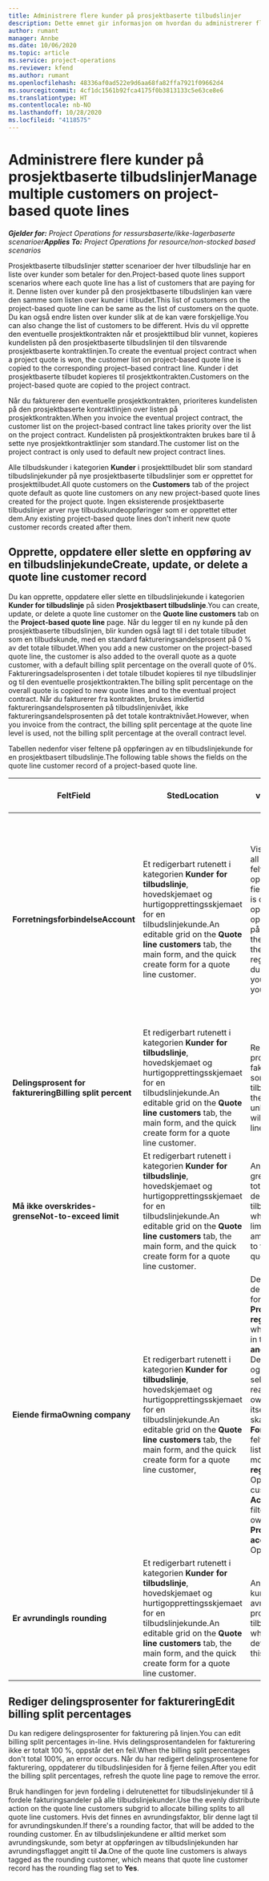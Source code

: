 ```yaml
---
title: Administrere flere kunder på prosjektbaserte tilbudslinjer
description: Dette emnet gir informasjon om hvordan du administrerer flere kunder på prosjektbaserte tilbudslinjer.
author: rumant
manager: Annbe
ms.date: 10/06/2020
ms.topic: article
ms.service: project-operations
ms.reviewer: kfend
ms.author: rumant
ms.openlocfilehash: 48336af0ad522e9d6aa68fa82ffa7921f09662d4
ms.sourcegitcommit: 4cf1dc1561b92fca4175f0b3813133c5e63ce8e6
ms.translationtype: HT
ms.contentlocale: nb-NO
ms.lasthandoff: 10/28/2020
ms.locfileid: "4118575"
---
```

# <a name="manage-multiple-customers-on-project-based-quote-lines"></a><span data-ttu-id="e90d4-103">Administrere flere kunder på prosjektbaserte tilbudslinjer</span><span class="sxs-lookup"><span data-stu-id="e90d4-103">Manage multiple customers on project-based quote lines</span></span>

<span data-ttu-id="e90d4-104">_**Gjelder for:** Project Operations for ressursbaserte/ikke-lagerbaserte scenarioer_</span><span class="sxs-lookup"><span data-stu-id="e90d4-104">_**Applies To:** Project Operations for resource/non-stocked based scenarios_</span></span>

<span data-ttu-id="e90d4-105">Prosjektbaserte tilbudslinjer støtter scenarioer der hver tilbudslinje har en liste over kunder som betaler for den.</span><span class="sxs-lookup"><span data-stu-id="e90d4-105">Project-based quote lines support scenarios where each quote line has a list of customers that are paying for it.</span></span> <span data-ttu-id="e90d4-106">Denne listen over kunder på den prosjektbaserte tilbudslinjen kan være den samme som listen over kunder i tilbudet.</span><span class="sxs-lookup"><span data-stu-id="e90d4-106">This list of customers on the project-based quote line can be same as the list of customers on the quote.</span></span> <span data-ttu-id="e90d4-107">Du kan også endre listen over kunder slik at de kan være forskjellige.</span><span class="sxs-lookup"><span data-stu-id="e90d4-107">You can also change the list of customers to be different.</span></span> <span data-ttu-id="e90d4-108">Hvis du vil opprette den eventuelle prosjektkontrakten når et prosjekttilbud blir vunnet, kopieres kundelisten på den prosjektbaserte tilbudslinjen til den tilsvarende prosjektbaserte kontraktlinjen.</span><span class="sxs-lookup"><span data-stu-id="e90d4-108">To create the eventual project contract when a project quote is won, the customer list on project-based quote line is copied to the corresponding project–based contract line.</span></span> <span data-ttu-id="e90d4-109">Kunder i det prosjektbaserte tilbudet kopieres til prosjektkontrakten.</span><span class="sxs-lookup"><span data-stu-id="e90d4-109">Customers on the project-based quote are copied to the project contract.</span></span>

<span data-ttu-id="e90d4-110">Når du fakturerer den eventuelle prosjektkontrakten, prioriteres kundelisten på den prosjektbaserte kontraktlinjen over listen på prosjektkontrakten.</span><span class="sxs-lookup"><span data-stu-id="e90d4-110">When you invoice the eventual project contract, the customer list on the project-based contract line takes priority over the list on the project contract.</span></span> <span data-ttu-id="e90d4-111">Kundelisten på prosjektkontrakten brukes bare til å sette nye prosjektkontraktlinjer som standard.</span><span class="sxs-lookup"><span data-stu-id="e90d4-111">The customer list on the project contract is only used to default new project contract lines.</span></span>

<span data-ttu-id="e90d4-112">Alle tilbudskunder i kategorien **Kunder** i prosjekttilbudet blir som standard tilbudslinjekunder på nye prosjektbaserte tilbudslinjer som er opprettet for prosjekttilbudet.</span><span class="sxs-lookup"><span data-stu-id="e90d4-112">All quote customers on the **Customers** tab of the project quote default as quote line customers on any new project-based quote lines created for the project quote.</span></span> <span data-ttu-id="e90d4-113">Ingen eksisterende prosjektbaserte tilbudslinjer arver nye tilbudskundeoppføringer som er opprettet etter dem.</span><span class="sxs-lookup"><span data-stu-id="e90d4-113">Any existing project-based quote lines don't inherit new quote customer records created after them.</span></span>

## <a name="create-update-or-delete-a-quote-line-customer-record"></a><span data-ttu-id="e90d4-114">Opprette, oppdatere eller slette en oppføring av en tilbudslinjekunde</span><span class="sxs-lookup"><span data-stu-id="e90d4-114">Create, update, or delete a quote line customer record</span></span>

<span data-ttu-id="e90d4-115">Du kan opprette, oppdatere eller slette en tilbudslinjekunde i kategorien **Kunder for tilbudslinje** på siden **Prosjektbasert tilbudslinje**.</span><span class="sxs-lookup"><span data-stu-id="e90d4-115">You can create, update, or delete a quote line customer on the **Quote line customers** tab on the **Project-based quote line** page.</span></span> <span data-ttu-id="e90d4-116">Når du legger til en ny kunde på den prosjektbaserte tilbudslinjen, blir kunden også lagt til i det totale tilbudet som en tilbudskunde, med en standard faktureringsandelsprosent på 0 % av det totale tilbudet.</span><span class="sxs-lookup"><span data-stu-id="e90d4-116">When you add a new customer on the project-based quote line, the customer is also added to the overall quote as a quote customer, with a default billing split percentage on the overall quote of 0%.</span></span> <span data-ttu-id="e90d4-117">Faktureringsadelsprosenten i det totale tilbudet kopieres til nye tilbudslinjer og til den eventuelle prosjektkontrakten.</span><span class="sxs-lookup"><span data-stu-id="e90d4-117">The billing split percentage on the overall quote is copied to new quote lines and to the eventual project contract.</span></span> <span data-ttu-id="e90d4-118">Når du fakturerer fra kontrakten, brukes imidlertid faktureringsandelsprosenten på tilbudslinjenivået, ikke faktureringsandelsprosenten på det totale kontraktnivået.</span><span class="sxs-lookup"><span data-stu-id="e90d4-118">However, when you invoice from the contract, the billing split percentage at the quote line level is used, not the billing split percentage at the overall contract level.</span></span> 

<span data-ttu-id="e90d4-119">Tabellen nedenfor viser feltene på oppføringen av en tilbudslinjekunde for en prosjektbasert tilbudslinje.</span><span class="sxs-lookup"><span data-stu-id="e90d4-119">The following table shows the fields on the quote line customer record of a project-based quote line.</span></span>

| <span data-ttu-id="e90d4-120">Felt</span><span class="sxs-lookup"><span data-stu-id="e90d4-120">Field</span></span> | <span data-ttu-id="e90d4-121">Sted</span><span class="sxs-lookup"><span data-stu-id="e90d4-121">Location</span></span> | <span data-ttu-id="e90d4-122">Beskrivelse og veiledning</span><span class="sxs-lookup"><span data-stu-id="e90d4-122">Description and guidance</span></span> | <span data-ttu-id="e90d4-123">Nedstrøms påvirkning</span><span class="sxs-lookup"><span data-stu-id="e90d4-123">Downstream impact</span></span> |
| --- | --- | --- | --- |
| <span data-ttu-id="e90d4-124">**Forretningsforbindelse**</span><span class="sxs-lookup"><span data-stu-id="e90d4-124">**Account**</span></span> | <span data-ttu-id="e90d4-125">Et redigerbart rutenett i kategorien **Kunder for tilbudslinje**, hovedskjemaet og hurtigopprettingsskjemaet for en tilbudslinjekunde.</span><span class="sxs-lookup"><span data-stu-id="e90d4-125">An editable grid on the **Quote line customers** tab, the main form, and the quick create form for a quote line customer.</span></span> | <span data-ttu-id="e90d4-126">Viser alle aktive kontoer.</span><span class="sxs-lookup"><span data-stu-id="e90d4-126">Lists all active accounts.</span></span> <span data-ttu-id="e90d4-127">Dette feltet er låst etter at oppføringen er opprettet.</span><span class="sxs-lookup"><span data-stu-id="e90d4-127">This field is locked after the record is created.</span></span> <span data-ttu-id="e90d4-128">Hvis du må oppdatere feltet, sletter du oppføringen og oppretter den på nytt.</span><span class="sxs-lookup"><span data-stu-id="e90d4-128">If you need to update the field, delete and recreate the record.</span></span> <span data-ttu-id="e90d4-129">Hvis du har registrert faktiske verdier, kan du ikke slette oppføringen.</span><span class="sxs-lookup"><span data-stu-id="e90d4-129">If you recorded any actuals, you can't delete the record.</span></span> | <span data-ttu-id="e90d4-130">Når du velger en forretningsforbindelse fra hovedlisten over forretningsforbindelser som skal legges til, blir tilbudslinjekunden også lagt til som en tilbudskunde.</span><span class="sxs-lookup"><span data-stu-id="e90d4-130">When you pick an account from the master list of accounts to add, the Quote line customer is also added as a Quote customer.</span></span> <span data-ttu-id="e90d4-131">Tilbudslinjekunder kopieres til kunder på prosjektkontraktlinjen når et tilbud blir vunnet.</span><span class="sxs-lookup"><span data-stu-id="e90d4-131">Quote line customers are copied to the project contract line customers when a quote is won.</span></span> |
| <span data-ttu-id="e90d4-132">**Delingsprosent for fakturering**</span><span class="sxs-lookup"><span data-stu-id="e90d4-132">**Billing split percent**</span></span> | <span data-ttu-id="e90d4-133">Et redigerbart rutenett i kategorien **Kunder for tilbudslinje**, hovedskjemaet og hurtigopprettingsskjemaet for en tilbudslinjekunde.</span><span class="sxs-lookup"><span data-stu-id="e90d4-133">An editable grid on the **Quote line customers** tab, the main form, and the quick create form for a quote line customer.</span></span> | <span data-ttu-id="e90d4-134">Representerer prosentandelen av hver ikke-fakturerte salgstransaksjon som skal tilskrives denne tilbudslinjekunden.</span><span class="sxs-lookup"><span data-stu-id="e90d4-134">Represents the percentage of each unbilled sales transaction that will be attributed to this quote line customer.</span></span> | <span data-ttu-id="e90d4-135">Kopiert over til kunder for prosjektkontraktlinje.</span><span class="sxs-lookup"><span data-stu-id="e90d4-135">Copied over to project contract line customers.</span></span> |
| <span data-ttu-id="e90d4-136">**Må ikke overskrides-grense**</span><span class="sxs-lookup"><span data-stu-id="e90d4-136">**Not-to-exceed limit**</span></span> | <span data-ttu-id="e90d4-137">Et redigerbart rutenett i kategorien **Kunder for tilbudslinje**, hovedskjemaet og hurtigopprettingsskjemaet for en tilbudslinjekunde.</span><span class="sxs-lookup"><span data-stu-id="e90d4-137">An editable grid on the **Quote line customers** tab, the main form, and the quick create form for a quote line customer.</span></span> | <span data-ttu-id="e90d4-138">Angir om det finnes en avtalt grense eller et tak på totalbeløp som blir fakturert til denne kunden for denne tilbudslinjen.</span><span class="sxs-lookup"><span data-stu-id="e90d4-138">Indicates whether there is a negotiated limit or cap to the overall amount that will be invoiced to this customer for this quoted line.</span></span> | <span data-ttu-id="e90d4-139">Kopiert over til kunder for prosjektkontraktlinje når et tilbud er vunnet.</span><span class="sxs-lookup"><span data-stu-id="e90d4-139">Copied over to project contract line customers when a quote is won.</span></span> |
| <span data-ttu-id="e90d4-140">**Eiende firma**</span><span class="sxs-lookup"><span data-stu-id="e90d4-140">**Owning company**</span></span> | <span data-ttu-id="e90d4-141">Et redigerbart rutenett i kategorien **Kunder for tilbudslinje**, hovedskjemaet og hurtigopprettingsskjemaet for en tilbudslinjekunde.</span><span class="sxs-lookup"><span data-stu-id="e90d4-141">An editable grid on the **Quote line customers** tab, the main form, and the quick create form for a quote line customer,</span></span> | <span data-ttu-id="e90d4-142">Den juridiske enheten som denne kunden er konfigurert for, i modulen **Prosjektstyring og regnskap**.</span><span class="sxs-lookup"><span data-stu-id="e90d4-142">The legal entity in which this customer is set up in the **Project management and accounting** module.</span></span> <span data-ttu-id="e90d4-143">Dette feltet er skrivebeskyttet og er satt til eiende firma for selve tilbudet.</span><span class="sxs-lookup"><span data-stu-id="e90d4-143">This field is read-only and is set to the owning company of the quote itself.</span></span> <span data-ttu-id="e90d4-144">Listen over kunder som skal legges til i **Forretningsforbindelse**-feltet, er allerede filtrert til listen fra det eiende firmaet i modulen **Prosjektstyring og regnskap** i Project Operations.</span><span class="sxs-lookup"><span data-stu-id="e90d4-144">The list of customers to add in the **Account** field is already filtered to the list from the owning company in the **Project management and accounting** module of Project Operations.</span></span> | <span data-ttu-id="e90d4-145">Det eiende firmaet tilsvarer konseptet juridisk enhet.</span><span class="sxs-lookup"><span data-stu-id="e90d4-145">The owning company equates to the concept of legal entity.</span></span> <span data-ttu-id="e90d4-146">Alle kostnader og inntekter som er påløpt fra dette prosjektet, blir regnskapsført i hovedboken til det eiende firmaet.</span><span class="sxs-lookup"><span data-stu-id="e90d4-146">All costs and revenue that accrue from this project are accounted in the General ledger of the owning company.</span></span> |
| <span data-ttu-id="e90d4-147">**Er avrunding**</span><span class="sxs-lookup"><span data-stu-id="e90d4-147">**Is rounding**</span></span> | <span data-ttu-id="e90d4-148">Et redigerbart rutenett i kategorien **Kunder for tilbudslinje**, hovedskjemaet og hurtigopprettingsskjemaet for en tilbudslinjekunde.</span><span class="sxs-lookup"><span data-stu-id="e90d4-148">An editable grid on the **Quote line customers** tab, the main form, and the quick create form for a quote line customer.</span></span> | <span data-ttu-id="e90d4-149">Angir om denne kunden er en kunde med standard avrunding for denne prosjektbaserte tilbudslinjen.</span><span class="sxs-lookup"><span data-stu-id="e90d4-149">Indicates whether this customer is a default rounding customer for this project-based quote line.</span></span> | <span data-ttu-id="e90d4-150">Kopiert over til kunder i prosjektkontrakten når et tilbud er vunnet.</span><span class="sxs-lookup"><span data-stu-id="e90d4-150">Copied over to project contract customers when a quote is won.</span></span> |

## <a name="edit-billing-split-percentages"></a><span data-ttu-id="e90d4-151">Rediger delingsprosenter for fakturering</span><span class="sxs-lookup"><span data-stu-id="e90d4-151">Edit billing split percentages</span></span>

<span data-ttu-id="e90d4-152">Du kan redigere delingsprosenter for fakturering på linjen.</span><span class="sxs-lookup"><span data-stu-id="e90d4-152">You can edit billing split percentages in-line.</span></span> <span data-ttu-id="e90d4-153">Hvis delingsprosentandelen for fakturering ikke er totalt 100 %, oppstår det en feil.</span><span class="sxs-lookup"><span data-stu-id="e90d4-153">When the billing split percentages don't total 100%, an error occurs.</span></span> <span data-ttu-id="e90d4-154">Når du har redigert delingsprosentene for fakturering, oppdaterer du tilbudslinjesiden for å fjerne feilen.</span><span class="sxs-lookup"><span data-stu-id="e90d4-154">After you edit the billing split percentages, refresh the quote line page to remove the error.</span></span>

<span data-ttu-id="e90d4-155">Bruk handlingen for jevn fordeling i delrutenettet for tilbudslinjekunder til å fordele fakturingsandeler på alle tilbudslinjekunder.</span><span class="sxs-lookup"><span data-stu-id="e90d4-155">Use the evenly distribute action on the quote line customers subgrid to allocate billing splits to all quote line customers.</span></span> <span data-ttu-id="e90d4-156">Hvis det finnes en avrundingsfaktor, blir denne lagt til for avrundingskunden.</span><span class="sxs-lookup"><span data-stu-id="e90d4-156">If there's a rounding factor, that will be added to the rounding customer.</span></span> <span data-ttu-id="e90d4-157">Én av tilbudslinjekundene er alltid merket som avrundingskunde, som betyr at oppføringen av tilbudslinjekunden har avrundingsflagget angitt til **Ja**.</span><span class="sxs-lookup"><span data-stu-id="e90d4-157">One of the quote line customers is always tagged as the rounding customer, which means that quote line customer record has the rounding flag set to **Yes**.</span></span> 
